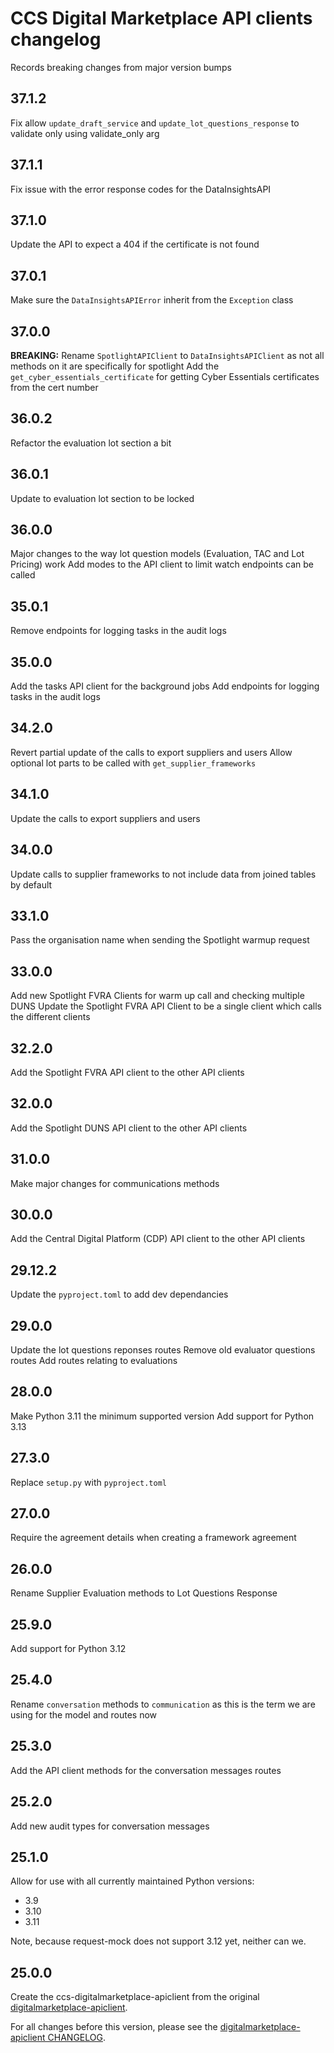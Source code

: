 # CCS Digital Marketplace API clients changelog

Records breaking changes from major version bumps
## 37.1.2

Fix allow `update_draft_service` and `update_lot_questions_response` to validate only using validate_only arg 

## 37.1.1

Fix issue with the error response codes for the DataInsightsAPI

## 37.1.0

Update the API to expect a 404 if the certificate is not found

## 37.0.1

Make sure the `DataInsightsAPIError` inherit from the `Exception` class

## 37.0.0

**BREAKING:** Rename `SpotlightAPIClient` to `DataInsightsAPIClient` as not all methods on it are specifically for spotlight
Add the `get_cyber_essentials_certificate` for getting Cyber Essentials certificates from the cert number

## 36.0.2

Refactor the evaluation lot section a bit

## 36.0.1

Update to evaluation lot section to be locked

## 36.0.0

Major changes to the way lot question models (Evaluation, TAC and Lot Pricing) work
Add modes to the API client to limit watch endpoints can be called

## 35.0.1

Remove endpoints for logging tasks in the audit logs

## 35.0.0

Add the tasks API client for the background jobs
Add endpoints for logging tasks in the audit logs

## 34.2.0

Revert partial update of the calls to export suppliers and users
Allow optional lot parts to be called with `get_supplier_frameworks`

## 34.1.0

Update the calls to export suppliers and users

## 34.0.0

Update calls to supplier frameworks to not include data from joined tables by default

## 33.1.0

Pass the organisation name when sending the Spotlight warmup request

## 33.0.0

Add new Spotlight FVRA Clients for warm up call and checking multiple DUNS
Update the Spotlight FVRA API Client to be a single client which calls the different clients

## 32.2.0

Add the Spotlight FVRA API client to the other API clients

## 32.0.0

Add the Spotlight DUNS API client to the other API clients

## 31.0.0

Make major changes for communications methods

## 30.0.0

Add the Central Digital Platform (CDP) API client to the other API clients

## 29.12.2

Update the `pyproject.toml` to add dev dependancies

## 29.0.0

Update the lot questions reponses routes
Remove old evaluator questions routes
Add routes relating to evaluations

## 28.0.0

Make Python 3.11 the minimum supported version
Add support for Python 3.13

## 27.3.0

Replace `setup.py` with `pyproject.toml`

## 27.0.0

Require the agreement details when creating a framework agreement

## 26.0.0

Rename Supplier Evaluation methods to Lot Questions Response

## 25.9.0

Add support for Python 3.12

## 25.4.0

Rename `conversation` methods to `communication` as this is the term we are using for the model and routes now

## 25.3.0

Add the API client methods for the conversation messages routes

## 25.2.0

Add new audit types for conversation messages

## 25.1.0

Allow for use with all currently maintained Python versions:
- 3.9
- 3.10
- 3.11

Note, because request-mock does not support 3.12 yet, neither can we.

## 25.0.0

Create the ccs-digitalmarketplace-apiclient from the original [digitalmarketplace-apiclient](https://github.com/Crown-Commercial-Service/digitalmarketplace-apiclient/pulls).

For all changes before this version, please see the [digitalmarketplace-apiclient CHANGELOG](https://github.com/Crown-Commercial-Service/digitalmarketplace-apiclient/blob/main/CHANGELOG.md).
